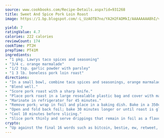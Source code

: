 ```yaml
---
source: www.cookbooks.com/Recipe-Details.aspx?id=931268
title: Sweet And Spice Pork Loin Roast
image: https://1.bp.blogspot.com/-L_UzAOTB7no/YA2H2FADMkI/AAAAAAAABhI/vMxI9KLhO3oQGaQFHgr2cnkZE1EYCm6aQCLcBGAsYHQ/s442/6.png

yield: 7
ratingValue: 4.7
calories: 222 calories
reviewCount: 174
cookTime: PT2H
prepTime: PT41M
ingredients:
- "1 pkg. Lawrys taco spices and seasoning"
- "3/4 c. orange marmalade"
- "1/2 tsp. garlic powder with parsley"
- "1 3 lb. boneless pork loin roast"
directions:
- "In a small bowl, combine taco spices and seasonings, orange marmalade and garlic powder."
- "Blend well."
- "Score pork roast with a sharp knife."
- "Place pork roast in a large resealable plastic bag and cover with marmalade mixture."
- "Marinate in refrigerator for 45 minutes."
- "Remove pork; wrap in foil and place in a baking dish. Bake in a 350u00b0 oven for 1 hour."
- "Open and fold back foil; bake 30 minutes longer or until roast is glazed."
- "Cool 10 minutes before slicing."
- "Slice pork thinly and serve drippings that remain in foil as a flavorful gravy."
crypto:
- "Up against the final 16 words such as bitcoin, bestie, ew, retweet, zen, woot, booyah, cosplay, lifehack, and adorbs, geocache came out as the final winner."
---
```

